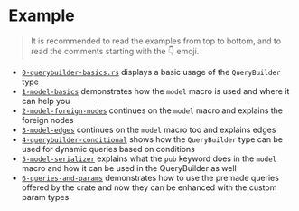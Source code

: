 # Example
> It is recommended to read the examples from top to bottom, and to read the comments
> starting with the 👇 emoji.

 - [`0-querybuilder-basics.rs`](./0-querybuilder-basics.rs) displays a basic usage of the `QueryBuilder` type
 - [`1-model-basics`](./1-model-basics.rs) demonstrates how the `model` macro is used and where it can help you
 - [`2-model-foreign-nodes`](./2-model-foreign-nodes.rs) continues on the `model` macro and explains the foreign nodes
 - [`3-model-edges`](./3-model-edges.rs) continues on the `model` macro too and explains edges
 - [`4-querybuilder-conditional`](./4-querybuilder-conditional.rs) shows how the `QueryBuilder` type can be used for dynamic queries based on conditions
 - [`5-model-serializer`](./5-model-serializer.rs) explains what the `pub` keyword does in the `model` macro and how it can be used in the QueryBuilder as well
 - [`6-queries-and-params`](./6-queries-and-params.rs) demonstrates how to use the premade queries offered by the crate and now they can be enhanced with the custom param types
